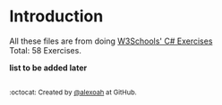 # Introduction
All these files are from doing [W3Schools' C# Exercises](https://www.w3schools.com/cs/exercise.asp)  
Total: 58 Exercises.

**list to be added later**

##
<sup>:octocat: Created by [@alexoah](http://github.com/alexoah) at GitHub.</sup>